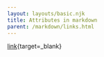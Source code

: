 ```yaml
---
layout: layouts/basic.njk
title: Attributes in markdown
parent: /markdown/links.html
---
```


[link](#foo){target=_blank}
